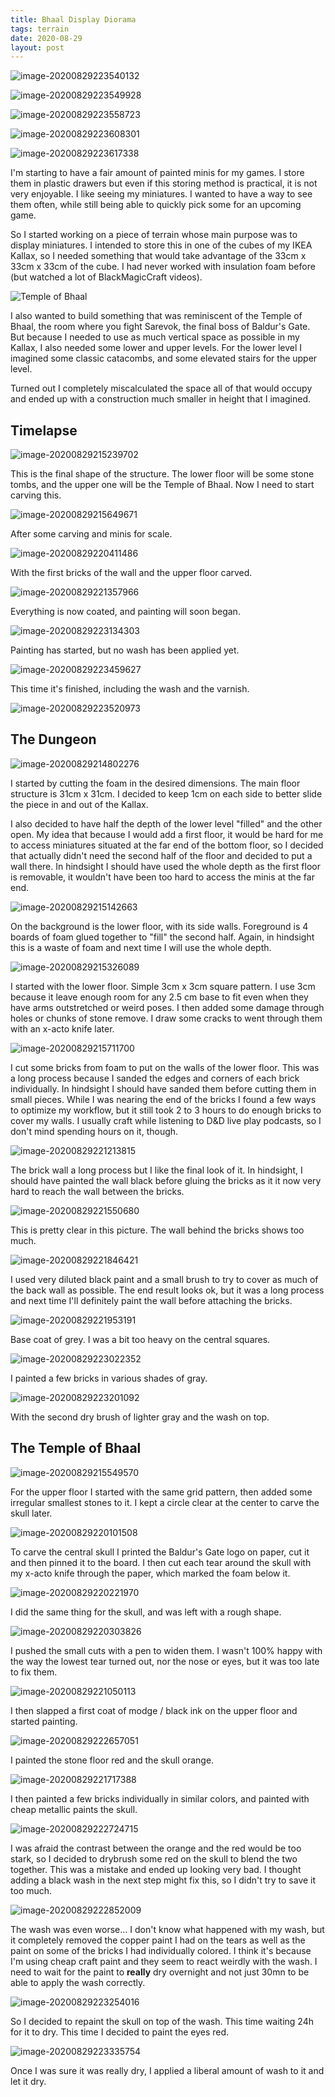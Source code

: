 ```yaml
---
title: Bhaal Display Diorama
tags: terrain
date: 2020-08-29
layout: post
---
```


![image-20200829223540132](image-20200829223540132.png)

![image-20200829223549928](image-20200829223549928.png)

![image-20200829223558723](image-20200829223558723.png)

![image-20200829223608301](image-20200829223608301.png)

![image-20200829223617338](image-20200829223617338.png)





I'm starting to have a fair amount of painted minis for my games. I store them in plastic drawers but even if this storing method is practical, it is not very enjoyable. I like seeing my miniatures. I wanted to have a way to see them often, while still being able to quickly pick some for an upcoming game.

So I started working on a piece of terrain whose main purpose was to display miniatures. I intended to store this in one of the cubes of my IKEA Kallax, so I needed something that would take advantage of the 33cm x 33cm x 33cm of the cube. I had never worked with insulation foam before (but watched a lot of BlackMagicCraft videos).

![Temple of Bhaal](latest.png)

I also wanted to build something that was reminiscent of the Temple of Bhaal, the room where you fight Sarevok, the final boss of Baldur's Gate. But because I needed to use as much vertical space as possible in my Kallax, I also needed some lower and upper levels. For the lower level I imagined some classic catacombs, and some elevated stairs for the upper level.

Turned out I completely miscalculated the space all of that would occupy and ended up with a construction much smaller in height that I imagined.

## Timelapse



![image-20200829215239702](image-20200829215239702.png)

This is the final shape of the structure. The lower floor will be some stone tombs, and the upper one will be the Temple of Bhaal. Now I need to start carving this.



![image-20200829215649671](image-20200829215649671.png)

After some carving and minis for scale.



![image-20200829220411486](image-20200829220411486.png)

With the first bricks of the wall and the upper floor carved.

![image-20200829221357966](image-20200829221357966.png)

Everything is now coated, and painting will soon began.

![image-20200829223134303](image-20200829223134303.png)

Painting has started, but no wash has been applied yet.

![image-20200829223459627](image-20200829223459627.png)

This time it's finished, including the wash and the varnish.

![image-20200829223520973](image-20200829223520973.png)





## The Dungeon

![image-20200829214802276](image-20200829214802276.png)

I started by cutting the foam in the desired dimensions. The main floor structure is 31cm x 31cm. I decided to keep 1cm on each side to better slide the piece in and out of the Kallax.

I also decided to have half the depth of the lower level "filled" and the other open. My idea that because I would add a first floor, it would be hard for me to access miniatures situated at the far end of the bottom floor, so I decided that actually didn't need the second half of the floor and decided to put a wall there. In hindsight I should have used the whole depth as the first floor is removable, it wouldn't have been too hard to access the minis at the far end.

![image-20200829215142663](image-20200829215142663.png)

On the background is the lower floor, with its side walls. Foreground is 4 boards of foam glued together to "fill" the second half. Again, in hindsight this is a waste of foam and next time I will use the whole depth.

![image-20200829215326089](image-20200829215326089.png)

I started with the lower floor. Simple 3cm x 3cm square pattern. I use 3cm because it leave enough room for any 2.5 cm base to fit even when they have arms outstretched or weird poses. I then added some damage through holes or chunks of stone remove. I draw some cracks to went through them with an x-acto knife later.



![image-20200829215711700](image-20200829215711700.png)

I cut some bricks from foam to put on the walls of the lower floor. This was a long process because I sanded the edges and corners of each brick individually. In hindsight I should have sanded them before cutting them in small pieces. While I was nearing the end of the bricks I found a few ways to optimize my workflow, but it still took 2 to 3 hours to do enough bricks to cover my walls. I usually craft while listening to D&D live play podcasts, so I don't mind spending hours on it, though.

![image-20200829221213815](image-20200829221213815.png)

The brick wall a long process but I like the final look of it. In hindsight, I should have painted the wall black before gluing the bricks as it it now very hard to reach the wall between the bricks.

![image-20200829221550680](image-20200829221550680.png)

This is pretty clear in this picture. The wall behind the bricks shows too much.

![image-20200829221846421](image-20200829221846421.png)

I used very diluted black paint and a small brush to try to cover as much of the back wall as possible. The end result looks ok, but it was a long process and next time I'll definitely paint the wall before attaching the bricks.

![image-20200829221953191](image-20200829221953191.png)

Base coat of grey. I was a bit too heavy on the central squares.

![image-20200829223022352](image-20200829223022352.png)

I painted a few bricks in various shades of gray.

![image-20200829223201092](image-20200829223201092.png)

With the second dry brush of lighter gray and the wash on top.















## The Temple of Bhaal



![image-20200829215549570](image-20200829215549570.png)

For the upper floor I started with the same grid pattern, then added some irregular smallest stones to it. I kept a circle clear at the center to carve the skull later.

![image-20200829220101508](image-20200829220101508.png)

To carve the central skull I printed the Baldur's Gate logo on paper, cut it and then pinned it to the board. I then cut each tear around the skull with my x-acto knife through the paper, which marked the foam below it.

![image-20200829220221970](image-20200829220221970.png)

I did the same thing for the skull, and was left with a rough shape.



![image-20200829220303826](image-20200829220303826.png)

I pushed the small cuts with a pen to widen them. I wasn't 100% happy with the way the lowest tear turned out, nor the nose or eyes, but it was too late to fix them.

![image-20200829221050113](image-20200829221050113.png)

I then slapped a first coat of modge / black ink on the upper floor and started painting.

![image-20200829222657051](image-20200829222657051.png)

I painted the stone floor red and the skull orange.

![image-20200829221717388](image-20200829221717388.png)

I then painted a few bricks individually in similar colors, and painted with cheap metallic paints the skull.

![image-20200829222724715](image-20200829222724715.png)

I was afraid the contrast between the orange and the red would be too stark, so I decided to drybrush some red on the skull to blend the two together. This was a mistake and ended up looking very bad. I thought adding a black wash in the next step might fix this, so I didn't try to save it too much.

![image-20200829222852009](image-20200829222852009.png)

The wash was even worse... I don't know what happened with my wash, but it completely removed the copper paint I had on the tears as well as the paint on some of the bricks I had individually colored. I think it's because I'm using cheap craft paint and they seem to react weirdly with the wash. I need to wait for the paint to **really** dry overnight and not just 30mn to be able to apply the wash correctly.

![image-20200829223254016](image-20200829223254016.png)

So I decided to repaint the skull on top of the wash. This time waiting 24h for it to dry. This time I decided to paint the eyes red.

![image-20200829223335754](image-20200829223335754.png)

Once I was sure it was really dry, I applied a liberal amount of wash to it and let it dry.